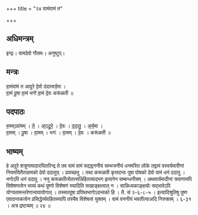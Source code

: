 +++
title = "२४ वामंवामं त"

+++
## अधिमन्त्रम्
इन्द्रः। वामदेवो गौतमः। अनुष्टुप्।

## मन्त्रः
वा॒मंवा॑मं त आदुरे दे॒वो द॑दात्वर्य॒मा ।  
वा॒मं पू॒षा वा॒मं भगो॑ वा॒मं दे॒वः करू॑ळती ॥

## पदपाठः
व॒मम्ऽवा॑मम् । ते॒ । आ॒ऽदु॒रे॒ । दे॒वः । द॒दा॒तु॒ । अ॒र्य॒मा ।  
वा॒मम् । पू॒षा । वा॒मम् । भगः॑ । वा॒मम् । दे॒वः । करू॑ळती ॥

## भाष्यम्
हे अदुरे शत्रूणामादारयितरिन्द्र ते तव वामं वामं यद्यद्वननीयं सम्भजनीयं धनमस्ति लोके तद्वामं वस्वर्यमारीणां नियमयितैतन्नामको देवो ददातुय् । प्रयच्छतु । तथा करूळती कृत्तदन्तः पूषा पोषको देवो वामं धनं ददातु । भगोऽपि धनं ददातु । ननु करूळतीत्येतत्सन्निहितत्वाद्भग इत्यनेन सम्बन्धनीयम् । अथवार्यमादीनां त्रयाणामपि विशेषणत्वेन भाव्यं कथं पूष्णो विशेषणं स्यादिति सखाङ्क्षत्वात् न । सान्निध्यकाङ्क्षयोः सद्भावेऽपि योग्यतामन्तरेणान्वयायोगात् । तस्मात्पूषा प्रपिष्तभागोऽदन्तको हि । तै. सं २-६-८-५ । इत्यादिश्रुतिषु पूष्ण एवादन्तकत्वेन प्रसिद्धेर्व्यवहितस्यापि तस्यैव विशेषत्वं युक्तम् । वामं वननीयं भवतीत्याअदि निरुक्तम् । ६-३१ । अत्र द्रष्टव्यम् ॥ २४ ॥